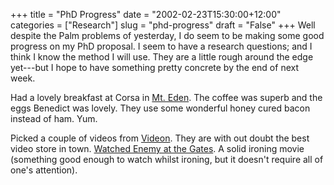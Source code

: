 +++
title = "PhD Progress"
date = "2002-02-23T15:30:00+12:00"
categories = ["Research"]
slug = "phd-progress"
draft = "False"
+++
Well despite the Palm problems of yesterday, I do seem to be making
some good progress on my PhD proposal. I seem to have a research
questions; and I think I know the method I will use. They are a little
rough around the edge yet---but I hope to have something pretty
concrete by the end of next week.

Had a lovely breakfast at Corsa in [Mt.
Eden](http://www.arc.govt.nz/volcanic/mteden.htm). The coffee was
superb and the eggs Benedict was lovely. They use some wonderful
honey cured bacon instead of ham. Yum.

Picked a couple of videos from [Videon](http://www.videon.co.nz/). They
are with out doubt the best video store in town. [Watched Enemy at the
Gates](http://us.imdb.com/Title?0215750). A solid ironing movie
(something good enough to watch whilst ironing, but it doesn't require
all of one's attention).

